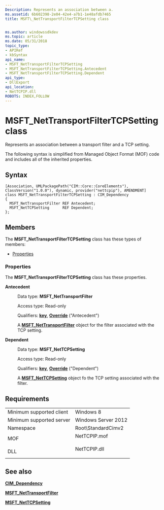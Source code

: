 ```yaml
---
Description: Represents an association between a.
ms.assetid: 6b602398-2e04-42e4-a7b1-1e48afdb7465
title: MSFT\_NetTransportFilterTCPSetting class


ms.author: windowssdkdev
ms.topic: article
ms.date: 05/31/2018
topic_type: 
- APIRef
- kbSyntax
api_name: 
- MSFT_NetTransportFilterTCPSetting
- MSFT_NetTransportFilterTCPSetting.Antecedent
- MSFT_NetTransportFilterTCPSetting.Dependent
api_type: 
- DllExport
api_location: 
- NetTCPIP.dll
ROBOTS: INDEX,FOLLOW
---
```


# MSFT\_NetTransportFilterTCPSetting class

Represents an association between a transport filter and a TCP setting.

The following syntax is simplified from Managed Object Format (MOF) code and includes all of the inherited properties.

## Syntax

``` syntax
[Association, UMLPackagePath("CIM::Core::CoreElements"), ClassVersion("1.0.0"), dynamic, provider("nettcpip"), AMENDMENT]
class MSFT_NetTransportFilterTCPSetting : CIM_Dependency
{
  MSFT_NetTransportFilter REF Antecedent;
  MSFT_NetTCPSetting      REF Dependent;
};
```

## Members

The **MSFT\_NetTransportFilterTCPSetting** class has these types of members:

-   [Properties](#properties)

### Properties

The **MSFT\_NetTransportFilterTCPSetting** class has these properties.

<dl> <dt>

**Antecedent**
</dt> <dd> <dl> <dt>

Data type: **MSFT\_NetTransportFilter**
</dt> <dt>

Access type: Read-only
</dt> <dt>

Qualifiers: [**key**](/windows/win32/wmisdk/key-qualifier), [**Override**](/windows/win32/wmisdk/standard-qualifiers) ("Antecedent")
</dt> </dl>

A [**MSFT\_NetTransportFilter**](msft-nettransportfilter.md) object for the filter associated with the TCP setting.

</dd> <dt>

**Dependent**
</dt> <dd> <dl> <dt>

Data type: **MSFT\_NetTCPSetting**
</dt> <dt>

Access type: Read-only
</dt> <dt>

Qualifiers: [**key**](/windows/win32/wmisdk/key-qualifier), [**Override**](/windows/win32/wmisdk/standard-qualifiers) ("Dependent")
</dt> </dl>

A [**MSFT\_NetTCPSetting**](msft-nettcpsetting.md) object fo the TCP setting associated with the filter.

</dd> </dl>

## Requirements



|                                     |                                                                                         |
|-------------------------------------|-----------------------------------------------------------------------------------------|
| Minimum supported client<br/> | Windows 8<br/>                                                                    |
| Minimum supported server<br/> | Windows Server 2012<br/>                                                          |
| Namespace<br/>                | Root\\StandardCimv2<br/>                                                          |
| MOF<br/>                      | <dl> <dt>NetTCPIP.mof</dt> </dl> |
| DLL<br/>                      | <dl> <dt>NetTCPIP.dll</dt> </dl> |



## See also

<dl> <dt>

[**CIM\_Dependency**](cim-dependency.md)
</dt> <dt>

[**MSFT\_NetTransportFilter**](msft-nettransportfilter.md)
</dt> <dt>

[**MSFT\_NetTCPSetting**](msft-nettcpsetting.md)
</dt> </dl>

 

